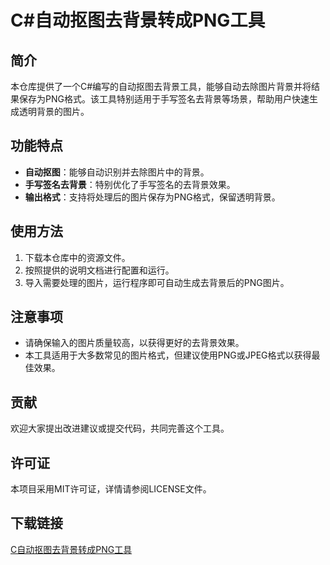 # C#自动抠图去背景转成PNG工具

## 简介
本仓库提供了一个C#编写的自动抠图去背景工具，能够自动去除图片背景并将结果保存为PNG格式。该工具特别适用于手写签名去背景等场景，帮助用户快速生成透明背景的图片。

## 功能特点
- **自动抠图**：能够自动识别并去除图片中的背景。
- **手写签名去背景**：特别优化了手写签名的去背景效果。
- **输出格式**：支持将处理后的图片保存为PNG格式，保留透明背景。

## 使用方法
1. 下载本仓库中的资源文件。
2. 按照提供的说明文档进行配置和运行。
3. 导入需要处理的图片，运行程序即可自动生成去背景后的PNG图片。

## 注意事项
- 请确保输入的图片质量较高，以获得更好的去背景效果。
- 本工具适用于大多数常见的图片格式，但建议使用PNG或JPEG格式以获得最佳效果。

## 贡献
欢迎大家提出改进建议或提交代码，共同完善这个工具。

## 许可证
本项目采用MIT许可证，详情请参阅LICENSE文件。

## 下载链接

[C自动抠图去背景转成PNG工具](https://pan.quark.cn/s/e8ea713c048f)